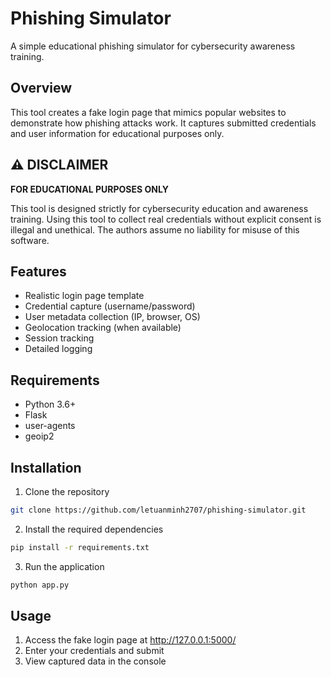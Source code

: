 # Phishing Simulator

A simple educational phishing simulator for cybersecurity awareness training.

## Overview

This tool creates a fake login page that mimics popular websites to demonstrate how phishing attacks work. It captures submitted credentials and user information for educational purposes only.

## ⚠️ DISCLAIMER

**FOR EDUCATIONAL PURPOSES ONLY**

This tool is designed strictly for cybersecurity education and awareness training. Using this tool to collect real credentials without explicit consent is illegal and unethical. The authors assume no liability for misuse of this software.

## Features

- Realistic login page template
- Credential capture (username/password)
- User metadata collection (IP, browser, OS)
- Geolocation tracking (when available)
- Session tracking
- Detailed logging

## Requirements

- Python 3.6+
- Flask
- user-agents
- geoip2

## Installation

1. Clone the repository

```bash
git clone https://github.com/letuanminh2707/phishing-simulator.git
```

2. Install the required dependencies

```bash
pip install -r requirements.txt
```

3. Run the application

```bash
python app.py
```

## Usage

1. Access the fake login page at http://127.0.0.1:5000/
2. Enter your credentials and submit
3. View captured data in the console

